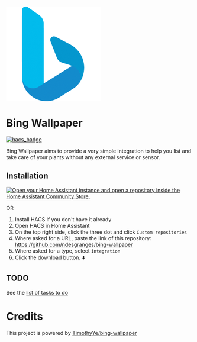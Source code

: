 
![Microsoft Bing Icon](custom_components/bing_wallpaper/brands/icon.png)
# Bing Wallpaper


[![hacs_badge](https://img.shields.io/badge/HACS-Custom-41BDF5.svg?style=for-the-badge)](https://github.com/hacs/integration)

Bing Wallpaper aims to provide a very simple integration to help you list and take care of your plants without any external service or sensor.



## Installation

[![Open your Home Assistant instance and open a repository inside the Home Assistant Community Store.](https://my.home-assistant.io/badges/hacs_repository.svg)](https://my.home-assistant.io/redirect/hacs_repository/?owner=ndesgranges&repository=bing_wallpaper&category=integration)

OR

1. Install HACS if you don't have it already
2. Open HACS in Home Assistant
3. On the top right side, click the three dot and click `Custom repositories`
4. Where asked for a URL, paste the link of this repository:
https://github.com/ndesgranges/bing-wallpaper
5. Where asked for a type, select `integration`
6. Click the download button. ⬇️


## TODO

See the [list of tasks to do](https://github.com/ndesgranges/bing-wallpaper/issues?q=is%3Aissue%20state%3Aopen%20label%3Aaccepted)


# Credits

This project is powered by [TimothyYe/bing-wallpaper](https://github.com/TimothyYe/bing-wallpaper)
